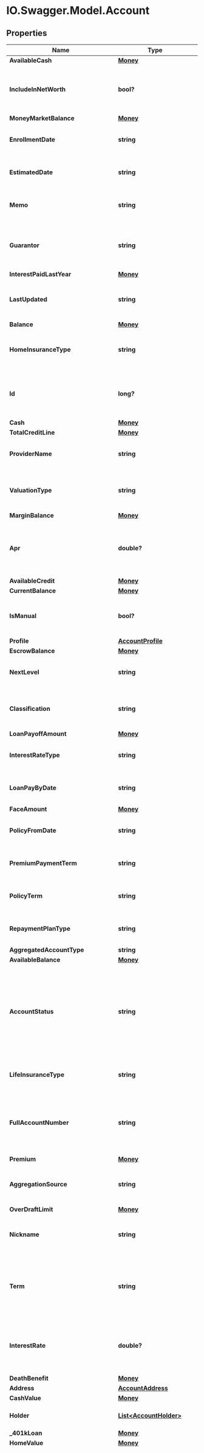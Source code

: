 # IO.Swagger.Model.Account
## Properties

Name | Type | Description | Notes
------------ | ------------- | ------------- | -------------
**AvailableCash** | [**Money**](Money.md) |  | [optional] 
**IncludeInNetWorth** | **bool?** | Used to determine  whether an account to be considered in the networth calculation.&lt;br&gt;&lt;br&gt;&lt;b&gt;Aggregated / Manual&lt;/b&gt;: Aggregated&lt;br&gt;&lt;b&gt;Applicable containers&lt;/b&gt;: bank,creditCard,loan,investment,insurance,realEstate,otherAssets,otherLiabilities&lt;br&gt;&lt;b&gt;Endpoints&lt;/b&gt;:&lt;ul&gt;&lt;li&gt;GET accounts&lt;/li&gt;&lt;li&gt;GET accounts/{accountId}&lt;/li&gt;&lt;li&gt;GET dataExtracts/userData&lt;/li&gt;&lt;/ul&gt; | [optional] 
**MoneyMarketBalance** | [**Money**](Money.md) |  | [optional] 
**EnrollmentDate** | **string** | Date on which the user is enrolled on the rewards program.&lt;br&gt;&lt;br&gt;&lt;b&gt;Aggregated / Manual&lt;/b&gt;: Aggregated&lt;br&gt;&lt;b&gt;Applicable containers&lt;/b&gt;: reward&lt;br&gt;&lt;b&gt;Endpoints&lt;/b&gt;:&lt;ul&gt;&lt;li&gt;GET accounts&lt;/li&gt;&lt;li&gt;GET accounts/{accountId}&lt;/li&gt;&lt;li&gt;GET dataExtracts/userData&lt;/li&gt;&lt;/ul&gt; | [optional] 
**EstimatedDate** | **string** | The date on which the home value was estimated.&lt;br&gt;&lt;br&gt;&lt;b&gt;Aggregated / Manual&lt;/b&gt;: Manual&lt;br&gt;&lt;b&gt;Applicable containers&lt;/b&gt;: realEstate&lt;br&gt;&lt;b&gt;Endpoints&lt;/b&gt;:&lt;ul&gt;&lt;li&gt;GET accounts&lt;/li&gt;&lt;li&gt;GET accounts/{accountId}&lt;/li&gt;&lt;li&gt;GET dataExtracts/userData&lt;/li&gt;&lt;/ul&gt; | [optional] 
**Memo** | **string** | The additional description or notes given by the user.&lt;br&gt;&lt;br&gt;&lt;b&gt;Aggregated / Manual&lt;/b&gt;: Both &lt;br&gt;&lt;b&gt;Applicable containers&lt;/b&gt;: All containers&lt;br&gt;&lt;b&gt;Endpoints&lt;/b&gt;:&lt;ul&gt;&lt;li&gt;GET accounts&lt;/li&gt;&lt;li&gt;GET accounts/{accountId}&lt;/li&gt;&lt;li&gt;GET dataExtracts/userData&lt;/li&gt;&lt;/ul&gt; | [optional] 
**Guarantor** | **string** | A nonprofit or state organization that works with lender, servicer, school, and the Department of Education to help successfully repay Federal Family Education Loan Program (FFELP) loans. If FFELP student loans default, the guarantor takes ownership of them.&lt;br&gt;&lt;br&gt;&lt;b&gt;Aggregated / Manual&lt;/b&gt;: Aggregated&lt;br&gt;&lt;b&gt;Applicable containers&lt;/b&gt;: loan&lt;br&gt;&lt;b&gt;Endpoints&lt;/b&gt;:&lt;ul&gt;&lt;li&gt;GET accounts&lt;/li&gt;&lt;li&gt;GET accounts/{accountId}&lt;/li&gt;&lt;li&gt;GET dataExtracts/userData&lt;/li&gt;&lt;/ul&gt; | [optional] 
**InterestPaidLastYear** | [**Money**](Money.md) |  | [optional] 
**LastUpdated** | **string** | The date time the account information was last retrieved from the provider site and updated in the Yodlee system.&lt;br&gt;&lt;br&gt;&lt;b&gt;Aggregated / Manual&lt;/b&gt;: Both &lt;br&gt;&lt;b&gt;Applicable containers&lt;/b&gt;: All containers&lt;br&gt;&lt;b&gt;Endpoints&lt;/b&gt;:&lt;ul&gt;&lt;li&gt;GET accounts&lt;/li&gt;&lt;li&gt;GET accounts/{accountId}&lt;/li&gt;&lt;li&gt;GET dataExtracts/userData&lt;/li&gt;&lt;/ul&gt; | [optional] 
**Balance** | [**Money**](Money.md) |  | [optional] 
**HomeInsuranceType** | **string** | Type of home insurance, like -&lt;ul&gt;&lt;li&gt;HOME_OWNER&lt;/li&gt;&lt;li&gt;RENTAL&lt;/li&gt;&lt;li&gt;RENTER&lt;/li&gt;&lt;li&gt;etc..&lt;/li&gt;&lt;/ul&gt;&lt;b&gt;Aggregated / Manual&lt;/b&gt;: Aggregated&lt;br&gt;&lt;b&gt;Applicable containers&lt;/b&gt;: insurance&lt;br&gt;&lt;b&gt;Endpoints&lt;/b&gt;:&lt;ul&gt;&lt;li&gt;GET accounts&lt;/li&gt;&lt;li&gt;GET accounts/{accountId}&lt;/li&gt;&lt;li&gt;GET dataExtracts/userData&lt;/li&gt;&lt;/ul&gt;&lt;b&gt;Applicable Values&lt;/b&gt;&lt;br&gt; | [optional] 
**Id** | **long?** | The primary key of the account resource and the unique identifier for the account.&lt;br&gt;&lt;br&gt;&lt;b&gt;Aggregated / Manual&lt;/b&gt;: Both &lt;br&gt;&lt;b&gt;Applicable containers&lt;/b&gt;: All containers&lt;br&gt;&lt;b&gt;Endpoints&lt;/b&gt;:&lt;ul&gt;&lt;li&gt;GET accounts &lt;/li&gt;&lt;li&gt;GET accounts/{accountId}&lt;/li&gt;&lt;li&gt;GET investmentOptions&lt;/li&gt;&lt;li&gt;GET accounts/historicalBalances&lt;/li&gt;&lt;li&gt;POST accounts&lt;/li&gt;&lt;li&gt;GET dataExtracts/userData&lt;/li&gt;&lt;/ul&gt; | [optional] 
**Cash** | [**Money**](Money.md) |  | [optional] 
**TotalCreditLine** | [**Money**](Money.md) |  | [optional] 
**ProviderName** | **string** | Service provider or institution name where the account originates. This belongs to the provider resource.&lt;br&gt;&lt;br&gt;&lt;b&gt;Aggregated / Manual&lt;/b&gt;: Both &lt;br&gt;&lt;b&gt;Applicable containers&lt;/b&gt;: All containers&lt;br&gt;&lt;b&gt;Endpoints&lt;/b&gt;:&lt;ul&gt;&lt;li&gt;GET accounts&lt;/li&gt;&lt;li&gt;GET accounts/{accountId}&lt;/li&gt;&lt;li&gt;GET dataExtracts/userData&lt;/li&gt;&lt;/ul&gt; | [optional] 
**ValuationType** | **string** | The valuation type indicates whether the home value is calculated either manually or by Yodlee Partners.&lt;br&gt;&lt;br&gt;&lt;b&gt;Aggregated / Manual&lt;/b&gt;: Manual&lt;br&gt;&lt;b&gt;Applicable containers&lt;/b&gt;: realEstate&lt;br&gt;&lt;b&gt;Endpoints&lt;/b&gt;:&lt;ul&gt;&lt;li&gt;GET accounts&lt;/li&gt;&lt;li&gt;GET accounts/{accountId}&lt;/li&gt;&lt;li&gt;GET dataExtracts/userData&lt;/li&gt;&lt;/ul&gt;&lt;b&gt;Applicable Values&lt;/b&gt;&lt;br&gt; | [optional] 
**MarginBalance** | [**Money**](Money.md) |  | [optional] 
**Apr** | **double?** | The annual percentage rate (APR) is the yearly rate of interest on the credit card account.&lt;br&gt;&lt;b&gt;Additional Details:&lt;/b&gt; The yearly percentage rate charged when a balance is held on a credit card. This rate of interest is applied every month on the outstanding credit card balance.&lt;br&gt;&lt;b&gt;Aggregated / Manual&lt;/b&gt;: Aggregated&lt;br&gt;&lt;b&gt;Applicable containers&lt;/b&gt;: creditCard&lt;br&gt;&lt;b&gt;Endpoints&lt;/b&gt;:&lt;br&gt;&lt;ul&gt;&lt;li&gt;GET accounts&lt;/li&gt;&lt;li&gt;GET accounts/{accountId}&lt;/li&gt;&lt;li&gt;GET dataExtracts/userData&lt;/li&gt;&lt;/ul&gt; | [optional] 
**AvailableCredit** | [**Money**](Money.md) |  | [optional] 
**CurrentBalance** | [**Money**](Money.md) |  | [optional] 
**IsManual** | **bool?** | Indicates if an account is aggregated from a site or it is a manual account i.e. account information manually provided by the user.&lt;br&gt;&lt;b&gt;Aggregated / Manual&lt;/b&gt;: Both &lt;br&gt;&lt;b&gt;Applicable containers&lt;/b&gt;: All containers&lt;br&gt;&lt;b&gt;Endpoints&lt;/b&gt;:&lt;ul&gt;&lt;li&gt;GET accounts&lt;/li&gt;&lt;li&gt;GET accounts/{accountId}&lt;/li&gt;&lt;li&gt;GET dataExtracts/userData&lt;/li&gt;&lt;/ul&gt; | [optional] 
**Profile** | [**AccountProfile**](AccountProfile.md) |  | [optional] 
**EscrowBalance** | [**Money**](Money.md) |  | [optional] 
**NextLevel** | **string** | The eligible next level of the rewards program.&lt;br&gt;&lt;br&gt;&lt;b&gt;Aggregated / Manual&lt;/b&gt;: Aggregated&lt;br&gt;&lt;b&gt;Applicable containers&lt;/b&gt;: reward&lt;br&gt;&lt;b&gt;Endpoints&lt;/b&gt;:&lt;ul&gt;&lt;li&gt;GET accounts&lt;/li&gt;&lt;li&gt;GET accounts/{accountId}&lt;/li&gt;&lt;li&gt;GET dataExtracts/userData&lt;/li&gt;&lt;/ul&gt; | [optional] 
**Classification** | **string** | The classification of the account such as personal, corporate, etc.&lt;br&gt;&lt;br&gt;&lt;b&gt;Aggregated / Manual&lt;/b&gt;: Aggregated&lt;br&gt;&lt;b&gt;Applicable containers&lt;/b&gt;: bank, creditCard, investment, reward, loan, insurance&lt;br&gt;&lt;b&gt;Endpoints&lt;/b&gt;:&lt;ul&gt;&lt;li&gt;GET accounts&lt;/li&gt;&lt;li&gt;GET accounts/{accountId}&lt;/li&gt;&lt;li&gt;GET dataExtracts/userData&lt;/li&gt;&lt;/ul&gt;&lt;b&gt;Applicable Values&lt;/b&gt;&lt;br&gt; | [optional] 
**LoanPayoffAmount** | [**Money**](Money.md) |  | [optional] 
**InterestRateType** | **string** | The type of the interest rate, for example, fixed or variable.&lt;br&gt;&lt;b&gt;Applicable containers&lt;/b&gt;: loan&lt;br&gt;&lt;b&gt;Aggregated / Manual&lt;/b&gt;: Aggregated&lt;br&gt;&lt;b&gt;Endpoints&lt;/b&gt;:&lt;br&gt;&lt;ul&gt;&lt;li&gt;GET accounts&lt;/li&gt;&lt;li&gt;GET accounts/{accountId}&lt;/li&gt;&lt;li&gt;GET dataExtracts/userData&lt;/li&gt;&lt;/ul&gt;&lt;b&gt;Applicable Values&lt;/b&gt;&lt;br&gt; | [optional] 
**LoanPayByDate** | **string** | The date by which the payoff amount should be paid.&lt;br&gt;&lt;br&gt;&lt;b&gt;Aggregated / Manual&lt;/b&gt;: Aggregated&lt;br&gt;&lt;b&gt;Applicable containers&lt;/b&gt;: loan&lt;br&gt;&lt;b&gt;Endpoints&lt;/b&gt;:&lt;ul&gt;&lt;li&gt;GET accounts&lt;/li&gt;&lt;li&gt;GET accounts/{accountId}&lt;/li&gt;&lt;li&gt;GET dataExtracts/userData&lt;/li&gt;&lt;/ul&gt; | [optional] 
**FaceAmount** | [**Money**](Money.md) |  | [optional] 
**PolicyFromDate** | **string** | The date the insurance policy began.&lt;br&gt;&lt;b&gt;Aggregated / Manual&lt;/b&gt;: Aggregated&lt;br&gt;&lt;b&gt;Applicable containers&lt;/b&gt;: insurance&lt;br&gt;&lt;b&gt;Endpoints&lt;/b&gt;:&lt;br&gt;&lt;ul&gt;&lt;li&gt;GET accounts&lt;/li&gt;&lt;li&gt;GET accounts/{accountId}&lt;/li&gt;&lt;li&gt;GET dataExtracts/userData&lt;/li&gt;&lt;/ul&gt; | [optional] 
**PremiumPaymentTerm** | **string** | The number of years for which premium payments have to be made in a policy.&lt;br&gt;&lt;br&gt;&lt;b&gt;Aggregated / Manual&lt;/b&gt;: Aggregated&lt;br&gt;&lt;b&gt;Applicable containers&lt;/b&gt;: insurance&lt;br&gt;&lt;b&gt;Endpoints&lt;/b&gt;:&lt;ul&gt;&lt;li&gt;GET accounts&lt;/li&gt;&lt;li&gt;GET accounts/{accountId}&lt;/li&gt;&lt;li&gt;GET dataExtracts/userData&lt;/li&gt;&lt;/ul&gt; | [optional] 
**PolicyTerm** | **string** | The duration for which the policy is valid or in effect. For example, one year, five years, etc.&lt;br&gt;&lt;b&gt;Aggregated / Manual&lt;/b&gt;: Aggregated&lt;br&gt;&lt;b&gt;Applicable containers&lt;/b&gt;: insurance&lt;br&gt;&lt;b&gt;Endpoints&lt;/b&gt;:&lt;br&gt;&lt;ul&gt;&lt;li&gt;GET accounts&lt;/li&gt;&lt;li&gt;GET accounts/{accountId}&lt;/li&gt;&lt;li&gt;GET dataExtracts/userData&lt;/li&gt;&lt;/ul&gt; | [optional] 
**RepaymentPlanType** | **string** | The type of repayment plan that the borrower prefers to repay the loan. &lt;br&gt;&lt;br&gt;&lt;b&gt;Aggregated / Manual&lt;/b&gt;: Aggregated&lt;br&gt;&lt;b&gt;Applicable containers&lt;/b&gt;: loan&lt;br&gt;&lt;b&gt;Endpoints&lt;/b&gt;:&lt;ul&gt;&lt;li&gt;GET accounts&lt;/li&gt;&lt;li&gt;GET accounts/{accountId}&lt;/li&gt;&lt;li&gt;GET dataExtracts/userData&lt;/li&gt;&lt;/ul&gt;&lt;b&gt;Applicable Values:&lt;/b&gt;&lt;br&gt; | [optional] 
**AggregatedAccountType** | **string** | The type of account that is aggregated. | [optional] 
**AvailableBalance** | [**Money**](Money.md) |  | [optional] 
**AccountStatus** | **string** | The status of the account that is updated by the consumer through an application or an API. Valid Values: AccountStatus&lt;br&gt;&lt;b&gt;Additional Details:&lt;/b&gt;&lt;br&gt;&lt;b&gt;ACTIVE:&lt;/b&gt; All the added manual and aggregated accounts status will be made \&quot;ACTIVE\&quot; by default. &lt;br&gt;&lt;b&gt;TO_BE_CLOSED:&lt;/b&gt; If the aggregated accounts are not found or closed in the data provider site, Yodlee system marks the status as TO_BE_CLOSED&lt;br&gt;&lt;b&gt;INACTIVE:&lt;/b&gt; Users can update the status as INACTIVE to stop updating and to stop considering the account in other services&lt;br&gt;&lt;b&gt;CLOSED:&lt;/b&gt; Users can update the status as CLOSED, if the account is closed with the provider. &lt;br&gt;&lt;br&gt;&lt;b&gt;Aggregated / Manual&lt;/b&gt;: Both &lt;br&gt;&lt;b&gt;Applicable containers&lt;/b&gt;: All containers&lt;br&gt;&lt;b&gt;Endpoints&lt;/b&gt;:&lt;ul&gt;&lt;li&gt;GET accounts&lt;/li&gt;&lt;li&gt;GET accounts/{accountId}&lt;/li&gt;&lt;li&gt;GET dataExtracts/userData&lt;/li&gt;&lt;/ul&gt;&lt;b&gt;Applicable Values&lt;/b&gt;&lt;br&gt; | [optional] 
**LifeInsuranceType** | **string** | Type of life insurance.&lt;br&gt;&lt;br&gt;&lt;b&gt;Aggregated / Manual&lt;/b&gt;: Aggregated&lt;br&gt;&lt;b&gt;Applicable containers&lt;/b&gt;: insurance&lt;br&gt;&lt;b&gt;Endpoints&lt;/b&gt;:&lt;ul&gt;&lt;li&gt;GET accounts&lt;/li&gt;&lt;li&gt;GET accounts/{accountId}&lt;/li&gt;&lt;li&gt;GET dataExtracts/userData&lt;/li&gt;&lt;/ul&gt;&lt;b&gt;Applicable Values&lt;/b&gt;&lt;br&gt; | [optional] 
**FullAccountNumber** | **string** | Full account number of the account that is included only when include &#x3D; fullAccountNumber is provided in the request. For student loan account the account number that will be used for ACH or fund transfer&lt;br&gt;&lt;br&gt;&lt;b&gt;Aggregated / Manual&lt;/b&gt;: Both &lt;br&gt;&lt;b&gt;Applicable containers&lt;/b&gt;: bank, creditCard, investment, insurance, loan, reward, otherAssets, otherLiabilities &lt;br&gt;&lt;b&gt;Endpoints&lt;/b&gt;:&lt;ul&gt;&lt;li&gt;GET accounts&lt;/li&gt;&lt;li&gt;GET accounts/{accountId}&lt;/li&gt;&lt;b&gt; Note : &lt;/b&gt; fullAccountNumber is deprecated and is replaced with fullAccountNumberList in include parameter and response.&lt;/ul&gt; | [optional] 
**Premium** | [**Money**](Money.md) |  | [optional] 
**AggregationSource** | **string** | The source through which the account(s) are added in the system.&lt;br&gt;&lt;b&gt;Valid Values&lt;/b&gt;: SYSTEM, USER&lt;br&gt;&lt;b&gt;Applicable containers&lt;/b&gt;: All Containers&lt;br&gt;&lt;b&gt;Aggregated / Manual&lt;/b&gt;: Both &lt;br&gt;&lt;b&gt;Endpoints&lt;/b&gt;:&lt;br&gt;&lt;ul&gt;&lt;li&gt;GET accounts&lt;/li&gt;&lt;li&gt;GET accounts/{accountId}&lt;/li&gt;&lt;li&gt;GET dataExtracts/userData&lt;/li&gt;&lt;/ul&gt;&lt;b&gt;Applicable Values&lt;/b&gt;&lt;br&gt; | [optional] 
**OverDraftLimit** | [**Money**](Money.md) |  | [optional] 
**Nickname** | **string** | The nickname of the account as provided by the consumer to identify an account. The account nickname can be used instead of the account name.&lt;br&gt;&lt;br&gt;&lt;b&gt;Aggregated / Manual&lt;/b&gt;: Both &lt;br&gt;&lt;b&gt;Applicable containers&lt;/b&gt;: All containers&lt;br&gt;&lt;b&gt;Endpoints&lt;/b&gt;:&lt;ul&gt;&lt;li&gt;GET accounts&lt;/li&gt;&lt;li&gt;GET accounts/{accountId}&lt;/li&gt;&lt;li&gt;GET dataExtracts/userData&lt;/li&gt;&lt;/ul&gt; | [optional] 
**Term** | **string** | The tenure for which the CD account is valid  or in case of loan, the number of years/months over which the loan amount  has to be repaid. &lt;br&gt;&lt;b&gt;Additional Details:&lt;/b&gt;&lt;br&gt;  Bank: The Term field is only applicable for the account type CD.Loan: The period for which the loan agreement is in force. The period, before or at the end of which, the loan should either be repaid or renegotiated for another term.&lt;br&gt;&lt;br&gt;&lt;b&gt;Aggregated / Manual&lt;/b&gt;: Aggregated&lt;br&gt;&lt;b&gt;Applicable containers&lt;/b&gt;: bank, loan&lt;br&gt;&lt;b&gt;Endpoints&lt;/b&gt;:&lt;ul&gt;&lt;li&gt;GET accounts&lt;/li&gt;&lt;li&gt;GET accounts/{accountId}&lt;/li&gt;&lt;li&gt;GET dataExtracts/userData&lt;/li&gt;&lt;/ul&gt; | [optional] 
**InterestRate** | **double?** | &lt;br&gt;&lt;b&gt;Bank:&lt;/b&gt; The interest rate offered by a FI to its depositors on a bank account.&lt;br&gt;&lt;b&gt;Loan:&lt;/b&gt; Interest rate applied on the loan.&lt;br&gt;&lt;b&gt;Additional Details:&lt;/b&gt;&lt;br&gt;&lt;b&gt;Note:&lt;/b&gt; The Interest Rate field is only applicable for the following account types: savings, checking, money market, and certificate of deposit.&lt;br&gt;&lt;br&gt;&lt;b&gt;Aggregated / Manual&lt;/b&gt;: Aggregated&lt;br&gt;&lt;b&gt;Applicable containers&lt;/b&gt;: bank, loan&lt;br&gt;&lt;b&gt;Endpoints&lt;/b&gt;:&lt;ul&gt;&lt;li&gt;GET accounts&lt;/li&gt;&lt;li&gt;GET accounts/{accountId}&lt;/li&gt;&lt;li&gt;GET dataExtracts/userData&lt;/li&gt;&lt;/ul&gt; | [optional] 
**DeathBenefit** | [**Money**](Money.md) |  | [optional] 
**Address** | [**AccountAddress**](AccountAddress.md) |  | [optional] 
**CashValue** | [**Money**](Money.md) |  | [optional] 
**Holder** | [**List&lt;AccountHolder&gt;**](AccountHolder.md) | Holder details of the account.&lt;br&gt;&lt;br&gt;&lt;b&gt;Aggregated / Manual&lt;/b&gt;: Aggregated&lt;br&gt;&lt;b&gt;Applicable containers&lt;/b&gt;: bank&lt;br&gt;&lt;b&gt;Endpoints&lt;/b&gt;:&lt;ul&gt;&lt;li&gt;GET accounts&lt;/li&gt;&lt;li&gt;GET accounts/{accountId}&lt;/li&gt;&lt;/ul&gt; | [optional] 
**_401kLoan** | [**Money**](Money.md) |  | [optional] 
**HomeValue** | [**Money**](Money.md) |  | [optional] 
**AccountNumber** | **string** | The account number as it appears on the site. (The POST accounts service response return this field as number)&lt;br&gt;&lt;b&gt;Additional Details&lt;/b&gt;:&lt;b&gt; Bank/ Loan/ Insurance/ Investment&lt;/b&gt;:&lt;br&gt; The account number for the bank account as it appears at the site.&lt;br&gt;&lt;b&gt;Credit Card&lt;/b&gt;: The account number of the card account as it appears at the site,&lt;br&gt;i.e., the card number.The account number can be full or partial based on how it is displayed in the account summary page of the site.In most cases, the site does not display the full account number in the account summary page and additional navigation is required to aggregate it.&lt;br&gt;&lt;b&gt;Applicable containers&lt;/b&gt;: All Containers&lt;br&gt;&lt;b&gt;Aggregated / Manual&lt;/b&gt;: Both &lt;br&gt;&lt;b&gt;Endpoints&lt;/b&gt;:&lt;br&gt;&lt;ul&gt;&lt;li&gt;GET accounts&lt;/li&gt;&lt;li&gt;GET accounts/{accountId}&lt;/li&gt;&lt;li&gt;POST accounts&lt;/li&gt;&lt;li&gt;GET dataExtracts/userData&lt;/li&gt;&lt;/ul&gt; | [optional] 
**CreatedDate** | **string** | The date on which the account is created in the Yodlee system.&lt;br&gt;&lt;b&gt;Additional Details:&lt;/b&gt; It is the date when the user links or aggregates the account(s) that are held with the provider to the Yodlee system.&lt;br&gt;&lt;br&gt;&lt;b&gt;Aggregated / Manual&lt;/b&gt;: Both &lt;br&gt;&lt;b&gt;Applicable containers&lt;/b&gt;: All containers&lt;br&gt;&lt;b&gt;Endpoints&lt;/b&gt;:&lt;ul&gt;&lt;li&gt;GET accounts&lt;/li&gt;&lt;li&gt;GET accounts/{accountId}&lt;/li&gt;&lt;li&gt;GET dataExtracts/userData&lt;/li&gt;&lt;/ul&gt; | [optional] 
**InterestPaidYTD** | [**Money**](Money.md) |  | [optional] 
**ProviderAccountId** | **long?** | The primary key of the provider account resource.&lt;br&gt;&lt;br&gt;&lt;b&gt;Aggregated / Manual&lt;/b&gt;: Both &lt;br&gt;&lt;b&gt;Applicable containers&lt;/b&gt;: All containers&lt;br&gt;&lt;b&gt;Endpoints&lt;/b&gt;:&lt;ul&gt;&lt;li&gt;GET accounts&lt;/li&gt;&lt;li&gt;GET accounts/{accountId}&lt;/li&gt;&lt;li&gt;GET dataExtracts/userData&lt;/li&gt;&lt;/ul&gt; | [optional] 
**Collateral** | **string** | Property or possession offered to support a loan that can be seized on a default.&lt;br&gt;&lt;b&gt;Applicable containers&lt;/b&gt;: loan&lt;br&gt;&lt;b&gt;Aggregated / Manual&lt;/b&gt;: Aggregated&lt;br&gt;&lt;b&gt;Endpoints&lt;/b&gt;:&lt;br&gt;&lt;ul&gt;&lt;li&gt;GET accounts&lt;/li&gt;&lt;li&gt;GET accounts/{accountId}&lt;/li&gt;&lt;li&gt;GET dataExtracts/userData&lt;/li&gt;&lt;/ul&gt; | [optional] 
**Dataset** | [**List&lt;AccountDataset&gt;**](AccountDataset.md) | Logical grouping of dataset attributes into datasets such as Basic Aggregation Data, Account Profile and Documents.&lt;br&gt;&lt;br&gt;&lt;b&gt;Aggregated / Manual&lt;/b&gt;: Aggregated&lt;br&gt;&lt;b&gt;Applicable containers&lt;/b&gt;: All containers&lt;br&gt;&lt;b&gt;Endpoints&lt;/b&gt;:&lt;ul&gt;&lt;li&gt;GET accounts&lt;/li&gt;&lt;li&gt;GET accounts/{accountId}&lt;/li&gt;&lt;li&gt;GET dataExtracts/userData&lt;/li&gt;&lt;/ul&gt; | [optional] 
**RunningBalance** | [**Money**](Money.md) |  | [optional] 
**SourceId** | **string** | A unique ID that the provider site has assigned to the account. The source ID is only available for the HELD accounts.&lt;br&gt;&lt;br&gt;&lt;b&gt;Applicable containers&lt;/b&gt;: bank, creditCard, investment, insurance, loan, reward&lt;br&gt;&lt;b&gt;Endpoints&lt;/b&gt;:&lt;ul&gt;&lt;li&gt;GET accounts&lt;/li&gt;&lt;li&gt;GET accounts/{accountId}&lt;/li&gt;&lt;li&gt;GET dataExtracts/userData&lt;/li&gt;&lt;/ul&gt; | [optional] 
**DueDate** | **string** | The date on which the due amount has to be paid. &lt;br&gt;&lt;b&gt;Additional Details:&lt;/b&gt;&lt;br&gt;&lt;b&gt;Credit Card:&lt;/b&gt; The monthly date by when the minimum payment is due to be paid on the credit card account. &lt;br&gt;&lt;b&gt;Loan:&lt;/b&gt; The date on or before which the due amount should be paid.&lt;br&gt;&lt;b&gt;Note:&lt;/b&gt; The due date at the account-level can differ from the due date field at the statement-level, as the information in the aggregated card account data provides an up-to-date information to the consumer.&lt;br&gt;&lt;br&gt;&lt;b&gt;Aggregated / Manual&lt;/b&gt;: Aggregated&lt;br&gt;&lt;b&gt;Applicable containers&lt;/b&gt;: creditCard, loan, insurance&lt;br&gt;&lt;b&gt;Endpoints&lt;/b&gt;:&lt;ul&gt;&lt;li&gt;GET accounts&lt;/li&gt;&lt;li&gt;GET accounts/{accountId}&lt;/li&gt;&lt;li&gt;GET dataExtracts/userData&lt;/li&gt;&lt;/ul&gt; | [optional] 
**Frequency** | **string** | The frequency of the billing cycle of the account in case of card. The frequency in which premiums are paid in an insurance policy such as monthly, quarterly, and annually. The frequency in which due amounts are paid in a loan  account.&lt;br&gt;&lt;br&gt;&lt;b&gt;Aggregated / Manual&lt;/b&gt;: Both &lt;br&gt;&lt;b&gt;Applicable containers&lt;/b&gt;: creditCard, insurance, loan&lt;br&gt;&lt;b&gt;Endpoints&lt;/b&gt;:&lt;ul&gt;&lt;li&gt;GET accounts&lt;/li&gt;&lt;li&gt;GET accounts/{accountId}&lt;/li&gt;&lt;li&gt;GET dataExtracts/userData&lt;/li&gt;&lt;/ul&gt;&lt;b&gt;Applicable Values&lt;/b&gt;&lt;br&gt; | [optional] 
**MaturityAmount** | [**Money**](Money.md) |  | [optional] 
**AssociatedProviderAccountId** | **List&lt;long?&gt;** | The providerAccountIds that share the account with the primary providerAccountId that was created when the user had added the account for the first time.&lt;br&gt;&lt;b&gt;Additional Details&lt;/b&gt;: This attribute is returned in the response only if the account deduplication feature is enabled and the same account is mapped to more than one provider account IDs indicating the account is owned by more than one user, for example, joint accounts.&lt;br&gt;&lt;br&gt;&lt;b&gt;Aggregated / Manual&lt;/b&gt;: Aggregated&lt;br&gt;&lt;b&gt;Applicable containers&lt;/b&gt;: All Containers&lt;br&gt;&lt;b&gt;Endpoints&lt;/b&gt;:&lt;ul&gt;&lt;li&gt;GET accounts&lt;/li&gt;&lt;li&gt;GET accounts/{accountId}&lt;/li&gt;&lt;li&gt;GET dataExtracts/userData&lt;/li&gt;&lt;/ul&gt; | [optional] 
**IsAsset** | **bool?** | The account to be considered as an asset or liability.&lt;br&gt;&lt;b&gt;Applicable containers&lt;/b&gt;: All Containers&lt;br&gt;&lt;b&gt;Aggregated / Manual&lt;/b&gt;: Both &lt;br&gt;&lt;b&gt;Endpoints&lt;/b&gt;:&lt;br&gt;&lt;ul&gt;&lt;li&gt;GET accounts&lt;/li&gt;&lt;li&gt;GET accounts/{accountId}&lt;/li&gt;&lt;li&gt;GET dataExtracts/userData&lt;/li&gt;&lt;/ul&gt; | [optional] 
**PrincipalBalance** | [**Money**](Money.md) |  | [optional] 
**TotalCashLimit** | [**Money**](Money.md) |  | [optional] 
**MaturityDate** | **string** | The date when a certificate of deposit (CD/FD) matures or the final payment date of a loan at which point the principal amount (including pending interest) is due to be paid.&lt;br&gt;&lt;b&gt;Additional Details:&lt;/b&gt; The date when a certificate of deposit (CD) matures, i.e., the money in the CD can be withdrawn without paying an early withdrawal penalty.The final payment date of a loan, i.e., the principal amount (including pending interest) is due to be paid.&lt;br&gt;&lt;br&gt;&lt;b&gt;Aggregated / Manual&lt;/b&gt;: Aggregated&lt;br&gt;&lt;b&gt;Applicable containers&lt;/b&gt;: bank, loan&lt;br&gt;&lt;b&gt;Endpoints&lt;/b&gt;:&lt;ul&gt;&lt;li&gt;GET accounts&lt;/li&gt;&lt;li&gt;GET accounts/{accountId}&lt;/li&gt;&lt;li&gt;GET dataExtracts/userData&lt;/li&gt;&lt;/ul&gt; | [optional] 
**MinimumAmountDue** | [**Money**](Money.md) |  | [optional] 
**AnnualPercentageYield** | **double?** | Annual percentage yield (APY) is a normalized representation of an interest rate, based on a compounding period of one year. APY generally refers to the rate paid to a depositor by a financial institution on an account.&lt;br&gt;&lt;b&gt;Applicable containers&lt;/b&gt;: bank&lt;br&gt;&lt;b&gt;Aggregated / Manual&lt;/b&gt;: Aggregated&lt;br&gt;&lt;b&gt;Endpoints&lt;/b&gt;:&lt;br&gt;&lt;ul&gt;&lt;li&gt;GET accounts&lt;/li&gt;&lt;li&gt;GET accounts/{accountId}&lt;/li&gt;&lt;li&gt;GET dataExtracts/userData&lt;/li&gt;&lt;/ul&gt; | [optional] 
**AccountType** | **string** | The type of account that is aggregated, i.e., savings, checking, credit card, charge, HELOC, etc. The account type is derived based on the attributes of the account. &lt;br&gt;&lt;b&gt;Valid Values:&lt;/b&gt;&lt;br&gt;&lt;b&gt;Aggregated Account Type&lt;/b&gt;&lt;br&gt;&lt;b&gt;bank&lt;/b&gt;&lt;ul&gt;&lt;li&gt;CHECKING&lt;/li&gt;&lt;li&gt;SAVINGS&lt;/li&gt;&lt;li&gt;CD&lt;/li&gt;&lt;li&gt;PPF&lt;/li&gt;&lt;li&gt;RECURRING_DEPOSIT&lt;/li&gt;&lt;li&gt;FSA&lt;/li&gt;&lt;li&gt;MONEY_MARKET&lt;/li&gt;&lt;li&gt;IRA&lt;/li&gt;&lt;li&gt;PREPAID&lt;/li&gt;&lt;/ul&gt;&lt;b&gt;creditCard&lt;/b&gt;&lt;ul&gt;&lt;li&gt;OTHER&lt;/li&gt;&lt;li&gt;CREDIT&lt;/li&gt;&lt;li&gt;STORE&lt;/li&gt;&lt;li&gt;CHARGE&lt;/li&gt;&lt;li&gt;OTHER&lt;/li&gt;&lt;/ul&gt;&lt;b&gt;investment (SN 1.0)&lt;/b&gt;&lt;ul&gt;&lt;li&gt;BROKERAGE_MARGIN&lt;/li&gt;&lt;li&gt;HSA&lt;/li&gt;&lt;li&gt;IRA&lt;/li&gt;&lt;li&gt;BROKERAGE_CASH&lt;/li&gt;&lt;li&gt;401K&lt;/li&gt;&lt;li&gt;403B&lt;/li&gt;&lt;li&gt;TRUST&lt;/li&gt;&lt;li&gt;ANNUITY&lt;/li&gt;&lt;li&gt;SIMPLE&lt;/li&gt;&lt;li&gt;CUSTODIAL&lt;/li&gt;&lt;li&gt;BROKERAGE_CASH_OPTION&lt;/li&gt;&lt;li&gt;BROKERAGE_MARGIN_OPTION&lt;/li&gt;&lt;li&gt;INDIVIDUAL&lt;/li&gt;&lt;li&gt;CORPORATE&lt;/li&gt;&lt;li&gt;JTTIC&lt;/li&gt;&lt;li&gt;JTWROS&lt;/li&gt;&lt;li&gt;COMMUNITY_PROPERTY&lt;/li&gt;&lt;li&gt;JOINT_BY_ENTIRETY&lt;/li&gt;&lt;li&gt;CONSERVATORSHIP&lt;/li&gt;&lt;li&gt;ROTH&lt;/li&gt;&lt;li&gt;ROTH_CONVERSION&lt;/li&gt;&lt;li&gt;ROLLOVER&lt;/li&gt;&lt;li&gt;EDUCATIONAL&lt;/li&gt;&lt;li&gt;529_PLAN&lt;/li&gt;&lt;li&gt;457_DEFERRED_COMPENSATION&lt;/li&gt;&lt;li&gt;401A&lt;/li&gt;&lt;li&gt;PSP&lt;/li&gt;&lt;li&gt;MPP&lt;/li&gt;&lt;li&gt;STOCK_BASKET&lt;/li&gt;&lt;li&gt;LIVING_TRUST&lt;/li&gt;&lt;li&gt;REVOCABLE_TRUST&lt;/li&gt;&lt;li&gt;IRREVOCABLE_TRUST&lt;/li&gt;&lt;li&gt;CHARITABLE_REMAINDER&lt;/li&gt;&lt;li&gt;CHARITABLE_LEAD&lt;/li&gt;&lt;li&gt;CHARITABLE_GIFT_ACCOUNT&lt;/li&gt;&lt;li&gt;SEP&lt;/li&gt;&lt;li&gt;UTMA&lt;/li&gt;&lt;li&gt;UGMA&lt;/li&gt;&lt;li&gt;ESOPP&lt;/li&gt;&lt;li&gt;ADMINISTRATOR&lt;/li&gt;&lt;li&gt;EXECUTOR&lt;/li&gt;&lt;li&gt;PARTNERSHIP&lt;/li&gt;&lt;li&gt;SOLE_PROPRIETORSHIP&lt;/li&gt;&lt;li&gt;CHURCH&lt;/li&gt;&lt;li&gt;INVESTMENT_CLUB&lt;/li&gt;&lt;li&gt;RESTRICTED_STOCK_AWARD&lt;/li&gt;&lt;li&gt;CMA&lt;/li&gt;&lt;li&gt;EMPLOYEE_STOCK_PURCHASE_PLAN&lt;/li&gt;&lt;li&gt;PERFORMANCE_PLAN&lt;/li&gt;&lt;li&gt;BROKERAGE_LINK_ACCOUNT&lt;/li&gt;&lt;li&gt;MONEY_MARKET&lt;/li&gt;&lt;li&gt;SUPER_ANNUATION&lt;/li&gt;&lt;li&gt;REGISTERED_RETIREMENT_SAVINGS_PLAN&lt;/li&gt;&lt;li&gt;SPOUSAL_RETIREMENT_SAVINGS_PLAN&lt;/li&gt;&lt;li&gt;DEFERRED_PROFIT_SHARING_PLAN&lt;/li&gt;&lt;li&gt;NON_REGISTERED_SAVINGS_PLAN&lt;/li&gt;&lt;li&gt;REGISTERED_EDUCATION_SAVINGS_PLAN&lt;/li&gt;&lt;li&gt;GROUP_RETIREMENT_SAVINGS_PLAN&lt;/li&gt;&lt;li&gt;LOCKED_IN_RETIREMENT_SAVINGS_PLAN&lt;/li&gt;&lt;li&gt;RESTRICTED_LOCKED_IN_SAVINGS_PLAN&lt;/li&gt;&lt;li&gt;LOCKED_IN_RETIREMENT_ACCOUNT&lt;/li&gt;&lt;li&gt;REGISTERED_PENSION_PLAN&lt;/li&gt;&lt;li&gt;TAX_FREE_SAVINGS_ACCOUNT&lt;/li&gt;&lt;li&gt;LIFE_INCOME_FUND&lt;/li&gt;&lt;li&gt;REGISTERED_RETIREMENT_INCOME_FUND&lt;/li&gt;&lt;li&gt;SPOUSAL_RETIREMENT_INCOME_FUND&lt;/li&gt;&lt;li&gt;LOCKED_IN_REGISTERED_INVESTMENT_FUND&lt;/li&gt;&lt;li&gt;PRESCRIBED_REGISTERED_RETIREMENT_INCOME_FUND&lt;/li&gt;&lt;li&gt;GUARANTEED_INVESTMENT_CERTIFICATES&lt;/li&gt;&lt;li&gt;REGISTERED_DISABILITY_SAVINGS_PLAN&lt;/li&gt;&lt;li&gt;DIGITAL_WALLET&lt;/li&gt;&lt;li&gt;OTHER&lt;/li&gt;&lt;/ul&gt;&lt;b&gt;investment (SN 2.0)&lt;/b&gt;&lt;ul&gt;&lt;li&gt;BROKERAGE_CASH&lt;/li&gt;&lt;li&gt;BROKERAGE_MARGIN&lt;/li&gt;&lt;li&gt;INDIVIDUAL_RETIREMENT_ACCOUNT_IRA&lt;/li&gt;&lt;li&gt;EMPLOYEE_RETIREMENT_ACCOUNT_401K&lt;/li&gt;&lt;li&gt;EMPLOYEE_RETIREMENT_SAVINGS_PLAN_403B&lt;/li&gt;&lt;li&gt;TRUST&lt;/li&gt;&lt;li&gt;ANNUITY&lt;/li&gt;&lt;li&gt;SIMPLE_IRA&lt;/li&gt;&lt;li&gt;CUSTODIAL_ACCOUNT&lt;/li&gt;&lt;li&gt;BROKERAGE_CASH_OPTION&lt;/li&gt;&lt;li&gt;BROKERAGE_MARGIN_OPTION&lt;/li&gt;&lt;li&gt;INDIVIDUAL&lt;/li&gt;&lt;li&gt;CORPORATE_INVESTMENT_ACCOUNT&lt;/li&gt;&lt;li&gt;JOINT_TENANTS_TENANCY_IN_COMMON_JTIC&lt;/li&gt;&lt;li&gt;JOINT_TENANTS_WITH_RIGHTS_OF_SURVIVORSHIP_JTWROS&lt;/li&gt;&lt;li&gt;JOINT_TENANTS_COMMUNITY_PROPERTY&lt;/li&gt;&lt;li&gt;JOINT_TENANTS_TENANTS_BY_ENTIRETY&lt;/li&gt;&lt;li&gt;CONSERVATOR&lt;/li&gt;&lt;li&gt;ROTH_IRA&lt;/li&gt;&lt;li&gt;ROTH_CONVERSION&lt;/li&gt;&lt;li&gt;ROLLOVER_IRA&lt;/li&gt;&lt;li&gt;EDUCATIONAL&lt;/li&gt;&lt;li&gt;EDUCATIONAL_SAVINGS_PLAN_529&lt;/li&gt;&lt;li&gt;DEFERRED_COMPENSATION_PLAN_457&lt;/li&gt;&lt;li&gt;MONEY_PURCHASE_RETIREMENT_PLAN_401A&lt;/li&gt;&lt;li&gt;PROFIT_SHARING_PLAN&lt;/li&gt;&lt;li&gt;MONEY_PURCHASE_PLAN&lt;/li&gt;&lt;li&gt;STOCK_BASKET_ACCOUNT&lt;/li&gt;&lt;li&gt;LIVING_TRUST&lt;/li&gt;&lt;li&gt;REVOCABLE_TRUST&lt;/li&gt;&lt;li&gt;IRREVOCABLE_TRUST&lt;/li&gt;&lt;li&gt;CHARITABLE_REMAINDER_TRUST&lt;/li&gt;&lt;li&gt;CHARITABLE_LEAD_TRUST&lt;/li&gt;&lt;li&gt;CHARITABLE_GIFT_ACCOUNT&lt;/li&gt;&lt;li&gt;SEP_IRA&lt;/li&gt;&lt;li&gt;UNIFORM_TRANSFER_TO_MINORS_ACT_UTMA&lt;/li&gt;&lt;li&gt;UNIFORM_GIFT_TO_MINORS_ACT_UGMA&lt;/li&gt;&lt;li&gt;EMPLOYEE_STOCK_OWNERSHIP_PLAN_ESOP&lt;/li&gt;&lt;li&gt;ADMINISTRATOR&lt;/li&gt;&lt;li&gt;EXECUTOR&lt;/li&gt;&lt;li&gt;PARTNERSHIP&lt;/li&gt;&lt;li&gt;PROPRIETORSHIP&lt;/li&gt;&lt;li&gt;CHURCH_ACCOUNT&lt;/li&gt;&lt;li&gt;INVESTMENT_CLUB&lt;/li&gt;&lt;li&gt;RESTRICTED_STOCK_AWARD&lt;/li&gt;&lt;li&gt;CASH_MANAGEMENT_ACCOUNT&lt;/li&gt;&lt;li&gt;EMPLOYEE_STOCK_PURCHASE_PLAN_ESPP&lt;/li&gt;&lt;li&gt;PERFORMANCE_PLAN&lt;/li&gt;&lt;li&gt;BROKERAGE_LINK_ACCOUNT&lt;/li&gt;&lt;li&gt;MONEY_MARKET_ACCOUNT&lt;/li&gt;&lt;li&gt;SUPERANNUATION&lt;/li&gt;&lt;li&gt;REGISTERED_RETIREMENT_SAVINGS_PLAN_RRSP&lt;/li&gt;&lt;li&gt;SPOUSAL_RETIREMENT_SAVINGS_PLAN_SRSP&lt;/li&gt;&lt;li&gt;DEFERRED_PROFIT_SHARING_PLAN_DPSP&lt;/li&gt;&lt;li&gt;NON_REGISTERED_SAVINGS_PLAN_NRSP&lt;/li&gt;&lt;li&gt;REGISTERED_EDUCATION_SAVINGS_PLAN_RESP&lt;/li&gt;&lt;li&gt;GROUP_RETIREMENT_SAVINGS_PLAN_GRSP&lt;/li&gt;&lt;li&gt;LOCKED_IN_RETIREMENT_SAVINGS_PLAN_LRSP&lt;/li&gt;&lt;li&gt;RESTRICTED_LOCKED_IN_SAVINGS_PLAN_RLSP&lt;/li&gt;&lt;li&gt;LOCKED_IN_RETIREMENT_ACCOUNT_LIRA&lt;/li&gt;&lt;li&gt;REGISTERED_PENSION_PLAN_RPP&lt;/li&gt;&lt;li&gt;TAX_FREE_SAVINGS_ACCOUNT_TFSA&lt;/li&gt;&lt;li&gt;LIFE_INCOME_FUND_LIF&lt;/li&gt;&lt;li&gt;REGISTERED_RETIREMENT_INCOME_FUND_RIF&lt;/li&gt;&lt;li&gt;SPOUSAL_RETIREMENT_INCOME_FUND_SRIF&lt;/li&gt;&lt;li&gt;LOCKED_IN_REGISTERED_INVESTMENT_FUND_LRIF&lt;/li&gt;&lt;li&gt;PRESCRIBED_REGISTERED_RETIREMENT_INCOME_FUND_PRIF&lt;/li&gt;&lt;li&gt;GUARANTEED_INVESTMENT_CERTIFICATES_GIC&lt;/li&gt;&lt;li&gt;REGISTERED_DISABILITY_SAVINGS_PLAN_RDSP&lt;/li&gt;&lt;li&gt;DEFINED_CONTRIBUTION_PLAN&lt;/li&gt;&lt;li&gt;DEFINED_BENEFIT_PLAN&lt;/li&gt;&lt;li&gt;EMPLOYEE_STOCK_OPTION_PLAN&lt;/li&gt;&lt;li&gt;NONQUALIFIED_DEFERRED_COMPENSATION_PLAN_409A&lt;/li&gt;&lt;li&gt;KEOGH_PLAN&lt;/li&gt;&lt;li&gt;EMPLOYEE_RETIREMENT_ACCOUNT_ROTH_401K&lt;/li&gt;&lt;li&gt;DEFERRED_CONTINGENT_CAPITAL_PLAN_DCCP&lt;/li&gt;&lt;li&gt;EMPLOYEE_BENEFIT_PLAN&lt;/li&gt;&lt;li&gt;EMPLOYEE_SAVINGS_PLAN&lt;/li&gt;&lt;li&gt;HEALTH_SAVINGS_ACCOUNT_HSA&lt;/li&gt;&lt;li&gt;COVERDELL_EDUCATION_SAVINGS_ACCOUNT_ESA&lt;/li&gt;&lt;li&gt;TESTAMENTARY_TRUST&lt;/li&gt;&lt;li&gt;ESTATE&lt;/li&gt;&lt;li&gt;GRANTOR_RETAINED_ANNUITY_TRUST_GRAT&lt;/li&gt;&lt;li&gt;ADVISORY_ACCOUNT&lt;/li&gt;&lt;li&gt;NON_PROFIT_ORGANIZATION_501C&lt;/li&gt;&lt;li&gt;HEALTH_REIMBURSEMENT_ARRANGEMENT_HRA&lt;/li&gt;&lt;li&gt;INDIVIDUAL_SAVINGS_ACCOUNT_ISA&lt;/li&gt;&lt;li&gt;CASH_ISA&lt;/li&gt;&lt;li&gt;STOCKS_AND_SHARES_ISA&lt;/li&gt;&lt;li&gt;INNOVATIVE_FINANCE_ISA&lt;/li&gt;&lt;li&gt;JUNIOR_ISA&lt;/li&gt;&lt;li&gt;EMPLOYEES_PROVIDENT_FUND_ORGANIZATION_EPFO&lt;/li&gt;&lt;li&gt;PUBLIC_PROVIDENT_FUND_PPF&lt;/li&gt;&lt;li&gt;EMPLOYEES_PENSION_SCHEME_EPS&lt;/li&gt;&lt;li&gt;NATIONAL_PENSION_SYSTEM_NPS&lt;/li&gt;&lt;li&gt;INDEXED_ANNUITY&lt;/li&gt;&lt;li&gt;ANNUITIZED_ANNUITY&lt;/li&gt;&lt;li&gt;VARIABLE_ANNUITY&lt;/li&gt;&lt;li&gt;ROTH_403B&lt;/li&gt;&lt;li&gt;SPOUSAL_IRA&lt;/li&gt;&lt;li&gt;SPOUSAL_ROTH_IRA&lt;/li&gt;&lt;li&gt;SARSEP_IRA&lt;/li&gt;&lt;li&gt;SUBSTANTIALLY_EQUAL_PERIODIC_PAYMENTS_SEPP&lt;/li&gt;&lt;li&gt;OFFSHORE_TRUST&lt;/li&gt;&lt;li&gt;IRREVOCABLE_LIFE_INSURANCE_TRUST&lt;/li&gt;&lt;li&gt;INTERNATIONAL_TRUST&lt;/li&gt;&lt;li&gt;LIFE_INTEREST_TRUST&lt;/li&gt;&lt;li&gt;EMPLOYEE_BENEFIT_TRUST&lt;/li&gt;&lt;li&gt;PRECIOUS_METAL_ACCOUNT&lt;/li&gt;&lt;li&gt;INVESTMENT_LOAN_ACCOUNT&lt;/li&gt;&lt;li&gt;GRANTOR_RETAINED_INCOME_TRUST&lt;/li&gt;&lt;li&gt;PENSION_PLAN&lt;/li&gt;&lt;li&gt;DIGITAL_WALLET&lt;/li&gt;&lt;li&gt;OTHER&lt;/li&gt;&lt;/ul&gt;&lt;b&gt;loan&lt;/b&gt;&lt;ul&gt;&lt;li&gt;MORTGAGE&lt;/li&gt;&lt;li&gt;INSTALLMENT_LOAN&lt;/li&gt;&lt;li&gt;PERSONAL_LOAN&lt;/li&gt;&lt;li&gt;HOME_EQUITY_LINE_OF_CREDIT&lt;/li&gt;&lt;li&gt;LINE_OF_CREDIT&lt;/li&gt;&lt;li&gt;AUTO_LOAN&lt;/li&gt;&lt;li&gt;STUDENT_LOAN&lt;/li&gt;&lt;li&gt;HOME_LOAN&lt;/li&gt;&lt;/ul&gt;&lt;b&gt;insurance&lt;/b&gt;&lt;ul&gt;&lt;li&gt;AUTO_INSURANCE&lt;/li&gt;&lt;li&gt;HEALTH_INSURANCE&lt;/li&gt;&lt;li&gt;HOME_INSURANCE&lt;/li&gt;&lt;li&gt;LIFE_INSURANCE&lt;/li&gt;&lt;li&gt;ANNUITY&lt;/li&gt;&lt;li&gt;TRAVEL_INSURANCE&lt;/li&gt;&lt;li&gt;INSURANCE&lt;/li&gt;&lt;/ul&gt;&lt;b&gt;realEstate&lt;/b&gt;&lt;ul&gt; &lt;li&gt;REAL_ESTATE&lt;/li&gt;&lt;/ul&gt;&lt;b&gt;reward&lt;/b&gt;&lt;ul&gt;&lt;li&gt;REWARD_POINTS&lt;/li&gt;&lt;/ul&gt;&lt;b&gt;Manual Account Type&lt;/b&gt;&lt;br&gt;&lt;b&gt;bank&lt;/b&gt;&lt;ul&gt;&lt;li&gt;CHECKING&lt;/li&gt;&lt;li&gt;SAVINGS&lt;/li&gt;&lt;li&gt;CD&lt;/li&gt;&lt;li&gt;PREPAID&lt;/li&gt;&lt;/ul&gt;&lt;b&gt;credit&lt;/b&gt;&lt;ul&gt;  &lt;li&gt;CREDIT&lt;/li&gt;&lt;/ul&gt;&lt;b&gt;loan&lt;/b&gt;&lt;ul&gt;  &lt;li&gt;PERSONAL_LOAN&lt;/li&gt;&lt;li&gt;HOME_LOAN&lt;/li&gt;&lt;/ul&gt;&lt;b&gt;insurance&lt;/b&gt;&lt;ul&gt;&lt;li&gt;INSURANCE&lt;/li&gt;&lt;li&gt;ANNUITY&lt;/li&gt;&lt;/ul&gt;&lt;b&gt;investment&lt;/b&gt;&lt;ul&gt;&lt;li&gt;BROKERAGE_CASH&lt;/li&gt;&lt;/ul&gt;&lt;br&gt;&lt;br&gt;&lt;b&gt;Aggregated / Manual&lt;/b&gt;: Both &lt;br&gt;&lt;b&gt;Applicable containers&lt;/b&gt;: All containers&lt;br&gt;&lt;b&gt;Endpoints&lt;/b&gt;:&lt;ul&gt;&lt;li&gt;GET accounts&lt;/li&gt;&lt;li&gt;GET accounts/{accountId}&lt;/li&gt;&lt;li&gt;GET dataExtracts/userData&lt;/li&gt;&lt;/ul&gt; | [optional] 
**OriginationDate** | **string** | The date on which the loan is disbursed.&lt;br&gt;&lt;br&gt;&lt;b&gt;Aggregated / Manual&lt;/b&gt;: Both &lt;br&gt;&lt;b&gt;Applicable containers&lt;/b&gt;: loan&lt;br&gt;&lt;b&gt;Endpoints&lt;/b&gt;:&lt;ul&gt;&lt;li&gt;GET accounts&lt;/li&gt;&lt;li&gt;GET accounts/{accountId}&lt;/li&gt;&lt;li&gt;GET dataExtracts/userData&lt;/li&gt;&lt;/ul&gt; | [optional] 
**TotalVestedBalance** | [**Money**](Money.md) |  | [optional] 
**RewardBalance** | [**List&lt;RewardBalance&gt;**](RewardBalance.md) | Information of different reward balances associated with the account.&lt;br&gt;&lt;br&gt;&lt;b&gt;Aggregated / Manual&lt;/b&gt;: Aggregated&lt;br&gt;&lt;b&gt;Applicable containers&lt;/b&gt;: reward&lt;br&gt;&lt;b&gt;Endpoints&lt;/b&gt;:&lt;ul&gt;&lt;li&gt;GET accounts&lt;/li&gt;&lt;li&gt;GET accounts/{accountId}&lt;/li&gt;&lt;li&gt;GET dataExtracts/userData&lt;/li&gt;&lt;/ul&gt; | [optional] 
**SourceAccountStatus** | **string** | Indicates the status of the loan account. &lt;br&gt;&lt;br&gt;&lt;b&gt;Aggregated / Manual&lt;/b&gt;: Aggregated&lt;br&gt;&lt;b&gt;Applicable containers&lt;/b&gt;: loan&lt;br&gt;&lt;b&gt;Endpoints&lt;/b&gt;:&lt;ul&gt;&lt;li&gt;GET accounts&lt;/li&gt;&lt;li&gt;GET accounts/{accountId}&lt;/li&gt;&lt;li&gt;GET dataExtracts/userData&lt;/li&gt;&lt;/ul&gt;&lt;b&gt;Applicable Values:&lt;/b&gt;&lt;br&gt; | [optional] 
**LinkedAccountIds** | **List&lt;long?&gt;** | List of Loan accountId(s) to which the real-estate account is linked&lt;br&gt;&lt;br&gt;&lt;b&gt;Aggregated / Manual&lt;/b&gt;: Both &lt;br&gt;&lt;b&gt;Applicable containers&lt;/b&gt;: realEstate&lt;br&gt;&lt;b&gt;Endpoints&lt;/b&gt;:&lt;ul&gt;&lt;li&gt;GET accounts&lt;/li&gt;&lt;li&gt;GET accounts/{accountId}&lt;/li&gt;&lt;li&gt;GET dataExtracts/userData&lt;/li&gt;&lt;/ul&gt; | [optional] 
**DerivedApr** | **double?** | Derived APR will be an estimated purchase APR based on consumers credit card transactions and credit card purchase.&lt;br&gt;&lt;b&gt;Aggregated / Manual / Derived&lt;/b&gt;: Derived&lt;br&gt;&lt;b&gt;Applicable containers&lt;/b&gt;: creditCard&lt;br&gt;&lt;b&gt;Endpoints&lt;/b&gt;:&lt;br&gt;&lt;ul&gt;&lt;li&gt;GET accounts&lt;/li&gt;&lt;li&gt;GET accounts/{accountId}&lt;/li&gt;&lt;li&gt;GET dataExtracts/userData&lt;/li&gt;&lt;/ul&gt; | [optional] 
**PolicyEffectiveDate** | **string** | The date on which the insurance policy coverage commences.&lt;br&gt;&lt;b&gt;Applicable containers&lt;/b&gt;: insurance&lt;br&gt;&lt;b&gt;Aggregated / Manual&lt;/b&gt;: Aggregated&lt;br&gt;&lt;b&gt;Endpoints&lt;/b&gt;:&lt;br&gt;&lt;ul&gt;&lt;li&gt;GET accounts&lt;/li&gt;&lt;li&gt;GET accounts/{accountId}&lt;/li&gt;&lt;li&gt;GET dataExtracts/userData&lt;/li&gt;&lt;/ul&gt; | [optional] 
**TotalUnvestedBalance** | [**Money**](Money.md) |  | [optional] 
**AnnuityBalance** | [**Money**](Money.md) |  | [optional] 
**AccountName** | **string** | The account name as it appears at the site.&lt;br&gt;(The POST accounts service response return this field as name)&lt;br&gt;&lt;b&gt;Applicable containers&lt;/b&gt;: All Containers&lt;br&gt;&lt;b&gt;Aggregated / Manual&lt;/b&gt;: Both &lt;br&gt;&lt;b&gt;Endpoints&lt;/b&gt;:&lt;br&gt;&lt;ul&gt;&lt;li&gt;GET accounts&lt;/li&gt;&lt;li&gt;GET accounts/{accountId}&lt;/li&gt;&lt;li&gt;GET dataExtracts/userData&lt;/li&gt;&lt;/ul&gt; | [optional] 
**TotalCreditLimit** | [**Money**](Money.md) |  | [optional] 
**PolicyStatus** | **string** | The status of the policy.&lt;br&gt;&lt;b&gt;Aggregated / Manual&lt;/b&gt;: Aggregated&lt;br&gt;&lt;b&gt;Applicable containers&lt;/b&gt;: insurance&lt;br&gt;&lt;b&gt;Endpoints&lt;/b&gt;:&lt;br&gt;&lt;ul&gt;&lt;li&gt;GET accounts&lt;/li&gt;&lt;li&gt;GET accounts/{accountId}&lt;/li&gt;&lt;li&gt;GET dataExtracts/userData&lt;/li&gt;&lt;/ul&gt;&lt;b&gt;Applicable Values&lt;/b&gt;&lt;br&gt; | [optional] 
**ShortBalance** | [**Money**](Money.md) |  | [optional] 
**Lender** | **string** | The financial institution that provides the loan.&lt;br&gt;&lt;br&gt;&lt;b&gt;Aggregated / Manual&lt;/b&gt;: Aggregated&lt;br&gt;&lt;b&gt;Applicable containers&lt;/b&gt;: loan&lt;br&gt;&lt;b&gt;Endpoints&lt;/b&gt;:&lt;ul&gt;&lt;li&gt;GET accounts&lt;/li&gt;&lt;li&gt;GET accounts/{accountId}&lt;/li&gt;&lt;li&gt;GET dataExtracts/userData&lt;/li&gt;&lt;/ul&gt; | [optional] 
**LastEmployeeContributionAmount** | [**Money**](Money.md) |  | [optional] 
**ProviderId** | **string** | Identifier of the provider site. The primary key of provider resource. &lt;br&gt;&lt;br&gt;&lt;b&gt;Aggregated / Manual&lt;/b&gt;: Both &lt;br&gt;&lt;b&gt;Applicable containers&lt;/b&gt;: All containers&lt;br&gt;&lt;b&gt;Endpoints&lt;/b&gt;:&lt;ul&gt;&lt;li&gt;GET accounts&lt;/li&gt;&lt;li&gt;GET accounts/{accountId}&lt;/li&gt;&lt;li&gt;GET dataExtracts/userData&lt;/li&gt;&lt;/ul&gt; | [optional] 
**LastPaymentDate** | **string** | The date on which the payment for the previous or current billing cycle is done.&lt;br&gt;&lt;b&gt;Additional Details:&lt;/b&gt; If the payment is already done for the current billing cycle, then the field indicates the payment date of the current billing cycle. If payment is yet to be done for the current billing cycle, then the field indicates the date on which the payment was made for any of the previous billing cycles. The last payment date at the account-level can differ from the last payment date at the statement-level, as the information in the aggregated card account data provides an up-to-date information to the consumer.&lt;br&gt;&lt;br&gt;&lt;b&gt;Aggregated / Manual&lt;/b&gt;: Aggregated&lt;br&gt;&lt;b&gt;Applicable containers&lt;/b&gt;: creditCard, loan, insurance&lt;br&gt;&lt;b&gt;Endpoints&lt;/b&gt;:&lt;ul&gt;&lt;li&gt;GET accounts&lt;/li&gt;&lt;li&gt;GET accounts/{accountId}&lt;/li&gt;&lt;li&gt;GET dataExtracts/userData&lt;/li&gt;&lt;/ul&gt; | [optional] 
**PrimaryRewardUnit** | **string** | Primary reward unit for this reward program. E.g. miles, points, etc.&lt;br&gt;&lt;br&gt;&lt;b&gt;Aggregated / Manual&lt;/b&gt;: Aggregated&lt;br&gt;&lt;b&gt;Applicable containers&lt;/b&gt;: reward&lt;br&gt;&lt;b&gt;Endpoints&lt;/b&gt;:&lt;ul&gt;&lt;li&gt;GET accounts&lt;/li&gt;&lt;li&gt;GET accounts/{accountId}&lt;/li&gt;&lt;li&gt;GET dataExtracts/userData&lt;/li&gt;&lt;/ul&gt; | [optional] 
**LastPaymentAmount** | [**Money**](Money.md) |  | [optional] 
**RemainingBalance** | [**Money**](Money.md) |  | [optional] 
**UserClassification** | **string** | &lt;b&gt;Applicable containers&lt;/b&gt;: reward, bank, creditCard, investment, loan, insurance, realEstate, otherLiabilities&lt;br&gt;&lt;b&gt;Endpoints&lt;/b&gt;:&lt;ul&gt;&lt;li&gt;GET accounts &lt;/li&gt;&lt;li&gt;GET accounts/{accountId}&lt;/li&gt;&lt;li&gt;POST accounts&lt;/ul&gt;&lt;li&gt;GET dataExtracts/userData&lt;/li&gt;&lt;b&gt;Applicable Values&lt;/b&gt;&lt;br&gt; | [optional] 
**BankTransferCode** | [**List&lt;BankTransferCode&gt;**](BankTransferCode.md) | Bank and branch identification information.&lt;br&gt;&lt;b&gt;Aggregated / Manual&lt;/b&gt;: Aggregated&lt;br&gt;&lt;b&gt;Applicable containers&lt;/b&gt;: bank, investment, loan&lt;br&gt;&lt;b&gt;Endpoints&lt;/b&gt;:&lt;br&gt;&lt;ul&gt;&lt;li&gt;GET accounts&lt;/li&gt;&lt;li&gt;GET accounts/{accountId}&lt;/li&gt;&lt;li&gt;GET dataExtracts/userData&lt;/li&gt;&lt;/ul&gt; | [optional] 
**ExpirationDate** | **string** | The date on which the insurance policy expires or matures.&lt;br&gt;&lt;b&gt;Additional Details:&lt;/b&gt; The due date at the account-level can differ from the due date field at the statement-level, as the information in the aggregated card account data provides an up-to-date information to the consumer.&lt;br&gt;&lt;br&gt;&lt;b&gt;Aggregated / Manual&lt;/b&gt;: Aggregated&lt;br&gt;&lt;b&gt;Applicable containers&lt;/b&gt;: insurance&lt;br&gt;&lt;b&gt;Endpoints&lt;/b&gt;:&lt;ul&gt;&lt;li&gt;GET accounts&lt;/li&gt;&lt;li&gt;GET accounts/{accountId}&lt;/li&gt;&lt;li&gt;GET dataExtracts/userData&lt;/li&gt;&lt;/ul&gt; | [optional] 
**Coverage** | [**List&lt;Coverage&gt;**](Coverage.md) | The coverage-related details of the account.&lt;br&gt;&lt;br&gt;&lt;b&gt;Aggregated / Manual&lt;/b&gt;: Aggregated&lt;br&gt;&lt;b&gt;Applicable containers&lt;/b&gt;: insurance,investment&lt;br&gt;&lt;b&gt;Endpoints&lt;/b&gt;:&lt;ul&gt;&lt;li&gt;GET accounts&lt;/li&gt;&lt;li&gt;GET accounts/{accountId}&lt;/li&gt;&lt;li&gt;GET dataExtracts/userData&lt;/li&gt;&lt;/ul&gt; | [optional] 
**CashApr** | **double?** | Annual percentage rate applied to cash withdrawals on the card.&lt;br&gt;&lt;br&gt;&lt;b&gt;Account Type&lt;/b&gt;: Aggregated&lt;br&gt;&lt;b&gt;Applicable containers&lt;/b&gt;: creditCard&lt;br&gt;&lt;b&gt;Endpoints&lt;/b&gt;:&lt;ul&gt;&lt;li&gt;GET accounts&lt;/li&gt;&lt;li&gt;GET accounts/{accountId}&lt;/li&gt;&lt;li&gt;GET dataExtracts/userData&lt;/li&gt;&lt;/ul&gt; | [optional] 
**AutoRefresh** | [**AutoRefresh**](AutoRefresh.md) |  | [optional] 
**OauthMigrationStatus** | **string** | Indicates the migration status of the account from screen-scraping provider to the Open Banking provider. &lt;br&gt;&lt;br&gt;&lt;b&gt;Endpoints&lt;/b&gt;:&lt;ul&gt;&lt;li&gt;GET accounts&lt;/li&gt;&lt;li&gt;GET accounts/{accountId}&lt;/li&gt;&lt;li&gt;GET dataExtracts/userData&lt;/li&gt;&lt;/ul&gt; | [optional] 
**DisplayedName** | **string** | The name or identification of the account owner, as it appears at the FI site. &lt;br&gt;&lt;b&gt;Note:&lt;/b&gt; The account holder name can be full or partial based on how it is displayed in the account summary page of the FI site. In most cases, the FI site does not display the full account holder name in the account summary page.&lt;br&gt;&lt;br&gt;&lt;b&gt;Aggregated / Manual&lt;/b&gt;: Aggregated&lt;br&gt;&lt;b&gt;Applicable containers&lt;/b&gt;: bank, creditCard, investment, insurance, loan, reward&lt;br&gt;&lt;b&gt;Endpoints&lt;/b&gt;:&lt;ul&gt;&lt;li&gt;GET accounts&lt;/li&gt;&lt;li&gt;GET accounts/{accountId}&lt;/li&gt;&lt;li&gt;GET dataExtracts/userData&lt;/li&gt;&lt;/ul&gt; | [optional] 
**FullAccountNumberList** | [**FullAccountNumberList**](FullAccountNumberList.md) |  | [optional] 
**AmountDue** | [**Money**](Money.md) |  | [optional] 
**CurrentLevel** | **string** | Current level of the reward program the user is associated with. E.g. Silver, Jade etc.&lt;br&gt;&lt;br&gt;&lt;b&gt;Aggregated / Manual&lt;/b&gt;: Aggregated&lt;br&gt;&lt;b&gt;Applicable containers&lt;/b&gt;: reward&lt;br&gt;&lt;b&gt;Endpoints&lt;/b&gt;:&lt;ul&gt;&lt;li&gt;GET accounts&lt;/li&gt;&lt;li&gt;GET accounts/{accountId}&lt;/li&gt;&lt;li&gt;GET dataExtracts/userData&lt;/li&gt;&lt;/ul&gt; | [optional] 
**OriginalLoanAmount** | [**Money**](Money.md) |  | [optional] 
**PolicyToDate** | **string** | The date to which the policy exists.&lt;br&gt;&lt;b&gt;Aggregated / Manual&lt;/b&gt;: Aggregated&lt;br&gt;&lt;b&gt;Applicable containers&lt;/b&gt;: insurance&lt;br&gt;&lt;b&gt;Endpoints&lt;/b&gt;:&lt;br&gt;&lt;ul&gt;&lt;li&gt;GET accounts&lt;/li&gt;&lt;li&gt;GET accounts/{accountId}&lt;/li&gt;&lt;li&gt;GET dataExtracts/userData&lt;/li&gt;&lt;/ul&gt; | [optional] 
**LoanPayoffDetails** | [**LoanPayoffDetails**](LoanPayoffDetails.md) |  | [optional] 
**PaymentProfile** | [**PaymentProfile**](PaymentProfile.md) |  | [optional] 
**CONTAINER** | **string** | The type of service. E.g., Bank, Credit Card, Investment, Insurance, etc.&lt;br&gt;&lt;br&gt;&lt;b&gt;Aggregated / Manual&lt;/b&gt;: Aggregated&lt;br&gt;&lt;b&gt;Applicable containers&lt;/b&gt;: All containers&lt;br&gt;&lt;b&gt;Endpoints&lt;/b&gt;:&lt;ul&gt;&lt;li&gt;GET accounts&lt;/li&gt;&lt;li&gt;GET accounts/{accountId}&lt;/li&gt;&lt;li&gt;GET dataExtracts/userData&lt;/li&gt;&lt;/ul&gt;&lt;b&gt;Applicable Values&lt;/b&gt;&lt;br&gt; | [optional] 
**LastEmployeeContributionDate** | **string** | The date on which the last employee contribution was made to the 401k account.&lt;br&gt;&lt;b&gt;Note:&lt;/b&gt; The last employee contribution date field is derived from the transaction data and not aggregated from the FI site. The field is only applicable to the 401k account type.&lt;br&gt;&lt;br&gt;&lt;b&gt;Aggregated / Manual&lt;/b&gt;: Aggregated&lt;br&gt;&lt;b&gt;Applicable containers&lt;/b&gt;: investment&lt;br&gt;&lt;b&gt;Endpoints&lt;/b&gt;:&lt;ul&gt;&lt;li&gt;GET accounts&lt;/li&gt;&lt;li&gt;GET accounts/{accountId}&lt;/li&gt;&lt;li&gt;GET dataExtracts/userData&lt;/li&gt;&lt;/ul&gt; | [optional] 
**LastPayment** | [**Money**](Money.md) |  | [optional] 
**RecurringPayment** | [**Money**](Money.md) |  | [optional] 

[[Back to Model list]](../README.md#documentation-for-models) [[Back to API list]](../README.md#documentation-for-api-endpoints) [[Back to README]](../README.md)

